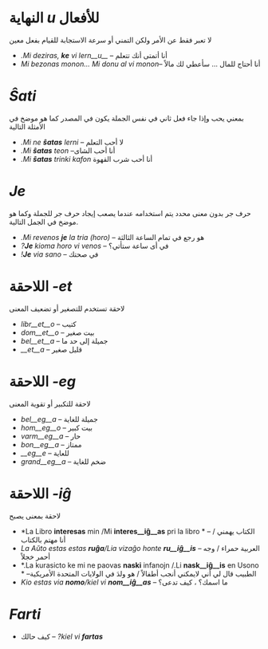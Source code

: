 # النهاية *u* للأفعال

لا تعبر فقط عن الأمر ولكن التمني أو سرعة الاستجابة للقيام بفعل معين

- *.Mi deziras, __ke__ vi lern__u__* – أنا أتمتى أنك تتعلم 
- *Mi bezonas monon... Mi donu al vi monon*– أنا أحتاج للمال ... سأعطي لك مالاً

 

# *Ŝati*

بمعني يحب وإذا جاء فعل ثاني في نفس الجملة يكون  في المصدر كما هو موضخ في الأمثلة التالية 
- *.Mi ne __ŝatas__ lerni* – لا أحب التعلم 
- *.Mi __ŝatas__ teon* –أنا أحب الشاى 
- *.Mi __ŝatas__ trinki kafon* أنا أحب شرب القهوة 
 

# *Je*


حرف جر بدون معنى محدد يتم استخدامه عندما يصعب إيجاد حرف جر للجملة وكما هو موضخ في الجمل التالية. 
- *.Mi revenos __je__ la tria (horo)* – هو رجع في تمام الساعة الثالثة 
- *?__Je__ kioma horo vi venos* – في أى ساعة ستأتي؟
- *!__Je__ via sano* – في صحتك

 

# اللاحقة *-et*

لاحقة تستخدم للتصغير أو تضعيف المعنى 
- *libr__et__o* – كتيب
- *dom__et__o*  – بيت صغير 
- *bel__et__a*  – جميلة إلى حد ما 
- *__et__a*     – قليل صغير 
 

# اللاحقة *-eg*

لاحقة للتكبير أو تقوية المعنى 
- *bel__eg__a*   – جميلة للغاية 
- *hom__eg__o*   – بيت كبير 
- *varm__eg__a*  – حار 
- *bon__eg__a*   – ممتاز
- *__eg__e*      – للعاية
- *grand__eg__a* – ضخم للغاية 
 

# اللاحقة *-iĝ*

لاحقة بمعنى يصبح 
- *La Libro **interesas** min /Mi **interes__iĝ__as** pri la libro * – الكتاب يهمني  / أنا مهتم بالكتاب 
- *La Aŭto estas estas **ruĝa**/Lia vizaĝo honte **ru__iĝ__is***  – العربية حمراء / وجه أحمر خجلاً
- *.La kurasicto ke mi ne paovas **naski** infanojn /.Li **nask__iĝ__is** en Usono * –الطبيب قال لي أني لايمكني أنجب أطفالاً / هو ولدَ في الولايات المتحدة الأمريكية
- *Kio estas via **nomo**/kiel vi **nom__iĝ__as*** – ما اسمك؟ ، كيف تدعى؟

# *Farti*

- كيف حالك – *?kiel vi **fartas***
 
